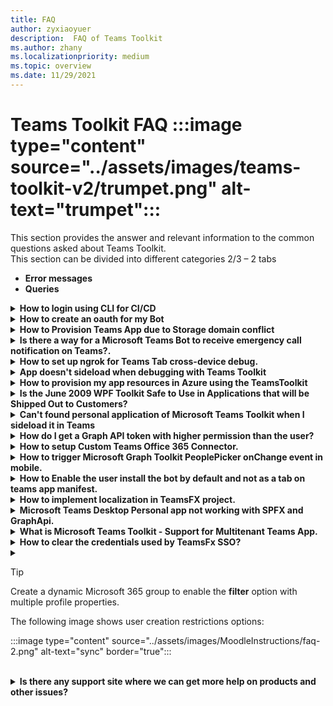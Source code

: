 ```yaml
---
title: FAQ
author: zyxiaoyuer
description:  FAQ of Teams Toolkit
ms.author: zhany
ms.localizationpriority: medium
ms.topic: overview
ms.date: 11/29/2021
---
```


# Teams Toolkit FAQ :::image type="content" source="../assets/images/teams-toolkit-v2/trumpet.png" alt-text="trumpet":::
 
This section provides the answer and relevant information to the common questions asked about Teams Toolkit.
<br> This section can be divided into different categories 2/3 – 2 tabs

* **Error messages**
* **Queries**

<details>
:::image type="content" source="../assets/images/question.png" alt-text="question":::

:::image type="content" source="~/assets/images/teams-toolkit-v2/question.png" alt-text="q" border="true":::

<summary><b>How to login using CLI for CI/CD</b></summary>

<br>
:::image type="content" source="../assets/images/bulb.png" alt-text="b":::

Ans.

<br>

</details>

<details>

<summary><b>How to create an oauth for my Bot</b></summary>

Ans.

<br>

</details>
<details>

<summary><b>How to Provision Teams App due to Storage domain conflict</b></summary>

Ans.

<br>

</details>

<details>

<summary><b>Is there a way for a Microsoft Teams Bot to receive emergency call notification on Teams?.</b></summary>

Ans.

<br>

</details>

<details>

<summary><b>How to set up ngrok for Teams Tab cross-device debug.</b></summary>

Ans.

<br>

</details>


<details>

<summary><b>App doesn't sideload when debugging with Teams Toolkit</b></summary>

Ans.

<br>

</details>
<details>

<summary><b>How to provision my app resources in Azure using the TeamsToolkit</b></summary>

Ans.

<br>

</details>


<details>

<summary><b>Is the June 2009 WPF Toolkit Safe to Use in Applications that will be Shipped Out to Customers?</b></summary>

Ans.

<br>

</details>
<details>

<summary><b>Can't found personal application of Microsoft Teams Toolkit when I sideload it in Teams</b></summary>

Ans.

<br>

</details>

<details>

<summary><b>How do I get a Graph API token with higher permission than the user?</b></summary>

Ans

<br>

</details>

<details>

<summary><b>How to setup Custom Teams Office 365 Connector.</b></summary>

Ans.

<br>

</details>

<details>

<summary><b>How to trigger Microsoft Graph Toolkit PeoplePicker onChange event in mobile.</b></summary>

Ans.

<br>

</details>

<details>

<summary><b>How to Enable the user install the bot by default and not as a tab on teams app manifest.</b></summary>

Ans.

<br>

</details>
<details>

<summary><b>How to implement localization in TeamsFX project.</b></summary>

Ans.

<br>

</details>
<details>

<summary><b>Microsoft Teams Desktop Personal app not working with SPFX and GraphApi.</b></summary>

Ans.

<br>

</details>
<details>

<summary><b>What is Microsoft Teams Toolkit - Support for Multitenant Teams App.</b></summary>

Ans.

<br>

</details>
<details>

<summary><b>How to clear the credentials used by TeamsFx SSO?
</b></summary>

Ans.

<br>

</details>

<details>

<summary><b></b></summary>

Ans.

<br>

</details>







> [!TIP]
> Create a dynamic Microsoft 365 group to enable the **filter** option with multiple profile properties.

The following image shows user creation restrictions options:

:::image type="content" source="../assets/images/MoodleInstructions/faq-2.png" alt-text="sync" border="true":::



<br>
<!-- For more information, see Microsoft 365 block within the Moodle course interface. -->
</details>


<details>

<summary><b>Is there any support site where we can get more help on products and other issues?</b></summary>

For support and help on the product and services issues or developer community help see, [Support and Feedback](/microsoftteams/platform/feedback).